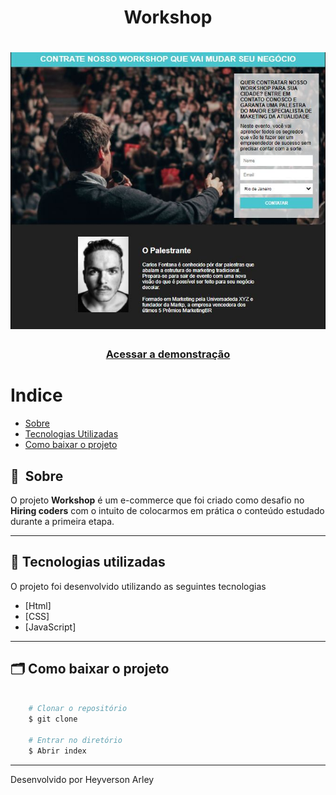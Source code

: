 <h1 align="center">
   Workshop
</h1>

<h1>
    <img src="public/wp.JPG">
</h1>

<h3 align="center">
    <a href=""
    >Acessar a demonstração</a>
<h3 >

# Indice

- [Sobre](#-sobre)
- [Tecnologias Utilizadas](#-tecnologias-utilizadas)
- [Como baixar o projeto](#-como-baixar-o-projeto)

## 🔖&nbsp; Sobre

O projeto **Workshop** é um e-commerce que foi criado como desafio no **Hiring coders** com o intuito de colocarmos em prática o conteúdo estudado durante a primeira etapa.

---

## 🚀 Tecnologias utilizadas

O projeto foi desenvolvido utilizando as seguintes tecnologias

- [Html]
- [CSS]
- [JavaScript]

---

## 🗂 Como baixar o projeto

```bash

    # Clonar o repositório
    $ git clone

    # Entrar no diretório
    $ Abrir index
```

---

Desenvolvido por Heyverson Arley
